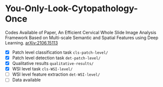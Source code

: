# You-Only-Look-Cytopathology-Once
Codes Available of Paper, An Efficient Cervical Whole Slide Image Analysis Framework Based on Multi-scale Semantic and Spatial Features using Deep Learning. [arXiv:2106.15113](https://arxiv.org/abs/2106.15113)

- [x] Patch level classification task `cls-patch-level/`
- [x] Patch level detection task `det-patch-level/`
- [x] Qualitative results `qualitative-results/`
- [x] WSI level task `cls-WSI-level/`
- [ ] WSI level feature extraction `det-WSI-level/`
- [ ] Data available
